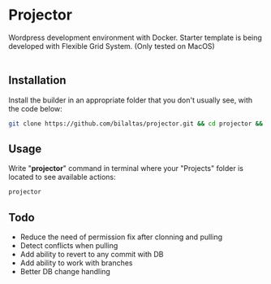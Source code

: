 # Projector
Wordpress development environment with Docker. Starter template is being developed with Flexible Grid System. (Only tested on MacOS)
<br><br>


## Installation
Install the builder in an appropriate folder that you don't usually see, with the code below:
```bash
git clone https://github.com/bilaltas/projector.git && cd projector && sudo bash install.sh
```


## Usage
Write "**projector**" command in terminal where your "Projects" folder is located to see available actions:
```bash
projector
```


## Todo
* Reduce the need of permission fix after clonning and pulling
* Detect conflicts when pulling
* Add ability to revert to any commit with DB
* Add ability to work with branches
* Better DB change handling